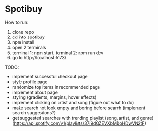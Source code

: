 # Spotibuy

How to run:

1. clone repo
2. cd into spotibuy
3. npm install
4. open 2 terminals
5. terminal 1: npm start, terminal 2: npm run dev
6. go to http://localhost:5173/

TODO:

- implement successful checkout page
- style profile page
- randomize top items in recommended page
- implement about page
- styling (gradients, margins, hover effects)
- implement clicking on artist and song (figure out what to do)
- make search not look empty and boring before search (implement search suggestions?)
- get suggested searches with trending playlist (song, artist, and genre) (https://api.spotify.com/v1/playlists/37i9dQZEVXbMDoHDwVN2tF)